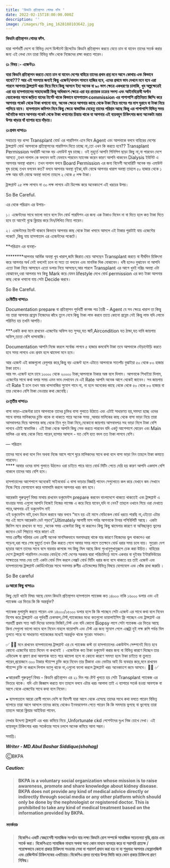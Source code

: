 ```yaml
---
title: 'কিডনি প্রতিস্থাপন গোমর ফাঁস '
date: 2022-02-15T18:00:00.000Z
description: ''
image: /images/fb_img_1628108103642.jpg
---
```


**কিডনি প্রতিস্থাপন গোমর ফাঁস.**

যারা পার্শবর্তী দেশে বা বিভিন্ন দেশে ডিস্ট্যান্ট রিলেটেড কিডনি প্রতিস্থাপন করতে যেতে চান বা যাবেন তাদের সতর্ক করার জন্য এই লেখা যেন তারা বিভিন্ন ফাঁদ থেকে নিজেদের রক্ষা করতে পারেন।

**💥 বিষয় :- এজেন্ট💥**

**যারা কিডনি প্রতিস্থাপন করতে যেতে চান বা যাবেন দেশের বাহিরে তাদের প্রথম প্রশ্ন মনে আসে কোথায় এবং কিভাবে যাবো??? আর এই সমস্যার জন্যই কিছু এজেন্ট/দালাল সামনে হাজির হবে, এদের প্রথমে ভাব দেখলে মনে হবে এরা পারলে আপনার ট্রান্সপ্লান্ট খরচ দিয়ে দিবে কিন্তু আসলে ইহা অনেক বা ৯০ ভাগ ক্ষেত্রে একধরণের চালাকি, খুব অল্পক্ষেত্রেই এরা হয় হাসপাতালের সাহায্যকারী কিন্তু অধিকাংশ ক্ষেত্রে এরা হয় প্রতারক চক্রের সদস্য এবং আইনবিরোধী অর্গান বেচাকেনার সাথে জড়িত যাদের টার্গেট থাকে কিভাবে হাসপাতাল commission এর পাশাপাশি প্রতিনিয়ত জিম্মি করে আপনার পকেট থেকে টাকা খসানো যায়, অনেক ক্ষেত্রে আপনার কাছে থেকে টাকা নিয়ে মাসের পর মাস ঘুরাবে বা টাকা নিয়ে পালিয়ে যাবে। হাসপাতাল কমিশন নিবে কিছু ক্ষেত্রে স্বাভাবিক যেহেতু তাদের পরিশ্রম আছে কিন্তু এর পাশাপাশি বিভিন্ন সময় অনৈতিক ভাবে আপনার পকেট থেকে টাকা খসানোর চিন্তায় থাকে যা আপনার এই ব্যয়বহুল চিকিৎসার জন্য অনেকটা মরার উপর খাড়ার ঘাঁ ব্যাপার হয়ে দাঁড়ায়।**

**💥প্রথম ধান্দা💥**

সবচেয়ে বড় ধান্দা Transplant বোর্ড এর পারমিশন এনে দিবে Agent এবং আপনাকে বলবে বাহিরের দেশের ট্রান্সপ্লান্ট বোর্ড আপনাকে প্রতিস্থাপনের পারমিশন দিতে চাচ্ছে না,তো এখন কি করতে হবে?? Transplant Permission অথরিটি অনেক বড় এমাউন্ট ঘুষ চাচ্ছে। ওই মুহূর্তে আপনি গিনিপিগ ছাড়া কিছু না,না পারবেন দেশে আসতে ,তখন দালাল কে বলবেন ভাই যেভাবে পারবেন ম্যানেজ করেন কারণ আপনি থাকবেন Dialysis ইউনিট এ আপনার অবস্থা খারাপ। তখন দালাল বলবে Board Permission এর জন্য বিদেশী অথোরিটি অনেক বড় এমাউন্ট ঘুষ চাচ্ছে তখন বলবেন কত? বলবে আপনার অবস্থা বুইঝা,যদি বোঝে আপনার খারাপ অবস্থা তাহলে ৫০ হাজার থেকে ১ লক্ষ আর যদি বোঝে অবস্থা ভালো তাহলে ২ থেকে ৫ লক্ষ টাকা।

ট্রান্সপ্লান্ট ২৫ লক্ষ লাগবে না ৩০ লক্ষ লাগবে এটা ডিপেন্ড করে অনেকাংশে এই খরচের উপর।

So Be Careful.

এর থেকে পরিত্রান এর উপায়-

১। এজেন্টদের সাথে ভালো ভাবে বলে নিন বোর্ড পারমিশন এর জন্য এক টাকাও দিবেন না বা দিতে হলে কত টাকা দিতে হবে তা আগেই বুঝে ক্লিয়ার করে নিন/লিখিত নিতে পারেন।

২। এজেন্টদের টার্গেট থাকবে কিভাবে আপনার কাছ থেকে টাকা খসাবে আসলে এই টাকার পুরাটাই যায় এজেন্টের পকেটে ,কিছু যায় হাসপাতাল এর এজেন্টদের পকেটে।

\*\*পরিত্রান এর ব্যবস্থা-

\*\*\*\*\*\*\*\*আপনার আর্থিক অবস্থা খুব খারাপ,জমি জিরাত বেচে আসছেন Transplant করতে বা দীর্ঘদিন চিকিৎসা করে আপনার অর্থ নেই বললেই চলে যা সত্য তা বলবেন এবং মানবিক দিক বোঝাবেন। ধনী হলেও বুঝাবেন না আপনি এতো টাকা নিয়ে আসছেন এতো ডলার নিয়ে আসছেন,আর পারলে Transplant এর আগে খুবই দরিদ্র অবস্থা এটা বোঝাবেন,ওরা আপনার সব কিছু Mark করে যেমন lifestyle দেখে বোর্ড permission এর কত টাকা আপনার কাছ থেকে খসানো যায় সেটা Decide করবে।

So Be Careful.

**💥দ্বিতীয় ধান্দা💥**

Documentation prepare বা প্রতিস্থাপন পূর্ববর্তী কাগজ পত্র তৈরী - Agent যে সব ক্ষেত্রে খারাপ তা কিন্তু নয় তারা আপনার প্রব্লেম নিজেদের কাঁধে তুলে নেবে কিছু টাকা লাভ করবে তাতে কোনো প্রব্লেম নেই কিন্তু লাভ যদি লোভে পরিনিত হয় তখনি আপত্তি।

\*\*\*একটা কথা মনে রাখবেন এজেন্টের অফিস যত সুন্দর,যত স্মার্ট,Aircondition যত ঠান্ডা,যত দামি জায়গায় অফিস,ততো বেশি ধান্দাবাজি।

Documentation আপনি নিজে করলে সর্বোচ্চ লাগবে ৫ হাজার কমবেশি টাকা তবে আপনাকে দৌড়াদৌড়ি করতে হবে সময় লাগবে এবং প্রথম হলে ঝামেলা মনে হবে।

আর এজেন্ট এই কাজগুলো রেগুলার করে,কিন্তু বড় এজেন্ট হলে এটাতে আপনাকে সাতপাঁচ বুঝাইয়া ৫০ থেকে ৮০ হাজার টাকা চাবে।\
আর সৎ এজেন্ট হলে চাবে ১০০০০ থেকে ২০০০০ টাকা,আপনাকে টাকার অঙ্ক বলে দিলাম। আপনাকে শিখাইয়া দিলাম, এজেন্টের সাথে কথা বলার সময় এমন ভাব দেখাবেন যে এই Rate আপনি অনেক আগে থেকেই জানেন। সব জায়গায় এই Rate ই চলে তখন আর ধান্দাবাজির সুযোগ পাবে না, না হলে অনেকের কাছে থেকে থেকে ৫০ থেকে ৮০ হাজার বা তার থেকেও বেশি টাকা নেওয়ার কথা জেনেছি।

**💥তৃতীয় ধান্দা💥**

বাসা ভাড়া-এজেন্টরা চাবে আপনাকে তাদের চুক্তির বাসা গুলাতে উঠাতে এবং এটাই সাধারণত হয়,সমস্যা হচ্ছে ওদের সাথে বাসার মালিকদের চুক্তি থাকে বা থাকতে পারে অনেক সময় ,আবার মালিকের কাছ থেকে বাসা ভাড়া নিয়ে তারা আসবাবপত্র দিয়ে আপনার কাছ থেকে তিন গুন্ টাকা নিবে,যেকোনো জায়গায় আসবাবপত্র সহ ভাড়া নিলে টাকা বেশি লাগবে এটাই স্বাভাবিক। এই টাকা থেকে আপনি কিছু সেভ করতে পারবেন যদি একটু আশেপাশে ঘোরেন এবং Main মালিক এর কাছ থেকে নিতে পারেন,ব্যাপার আসলে - যত বেশি হাত বদল তত টাকা লাগবে বেশি।

— পরিত্রান

তাদের সাথে কথা বলে নিন অথবা নিজে আসে পাশে ঘুরে মালিকদের সাথে কথা বলে বাসা ভাড়া নিন তাহলে টাকা কমাতে পারবেন।\
\*\*\*\* আবার ওদের বাসা গুলাতে উঠলেও ওরা চাইতে পারে যাতে বোর্ড মিটিং পেতে দেরি হয় কারণ আপনি একমাস বেশি থাকলে তাদের আয় বেশি হবে।

হাসপাতালের আশেপাশে অনেকেই সাইনবোর্ড এ বাসা ভাড়ার বিজ্ঞপ্তি পাবেন সেগুলোতে কল করে যেখানে কম সেখানে নিজে গিয়ে যোগাযোগ করে দামাদামি করলে আপনার খরচ কম হবে।

আরেকটা গুরুত্বপূর্ণ বিষয় মাথায় রাখবেন ডকুমেন্টস prepare করবেন বাংলাদেশে থাকতে থাকতেই এবং ট্রান্সপ্লান্ট এ যাওয়ার সময় এগুলো আপনি নিজেই নিজের লাগেজ এ করে নিয়ে যাবেন,যদি না নেন? তাহলে ওখানে গিয়ে ওরা দেখাতে পারে,আপনার এই ডকুমেন্টস নাই\
ওই ডকুমেন্টস নাই,তখন ডিলে করাবে আর বলবে “মনে হয় এই মাসে মেডিকেল বোর্ড ধরতে পারছি না,এইতো এটার পর এই মাসে আরেকটা ডেট পড়বে”,Ultimately আগামী মাস পর্যন্ত আপনাকে টানার পসিবিলিটি আছে। একটা জিনিস মনে রাখবেন বা সত্য ,অনেক সময় এজেন্টরা কিছু না করলেও কিছু কিছু ঝামেলার কারণে বা অনিচ্ছাকৃত ভুলের জন্যেও ডেট পিছাতে পারে কারণ এই\
সময় রোগীর পরিবার এবং রোগী অনেক মানসিকভাবে অবসাদগ্রস্থ থাকে যার কারণে নিজেদের ভুল থাকলেও ধরা পড়েনা,ধরা পরে শেষ মুহূর্তে তখন ঠিক করতে গেলে আবার সময় লাগে ততক্ষনে বোর্ড ধরার সময় চলে যায়। সুতরাং দেশ ছাড়ার আগে তাদের সাথে বসে বারবার কাগজে সব কিছু মিল আছে কিনা পুংখানুপুখানুরূপে চেক করা উচিত। বাহিরের দেশে ট্রান্সপ্লান্ট পারমিশন দেওয়ার বোর্ড(যা সেই দেশের সরকার দ্বারা পরিচালিত) মাসে একবার বা দুইবার ইন্টারভিউয়ের সাক্ষাতের সময় দেয় তাই একটা বোর্ড মিস করলে নেক্সট বোর্ড মিটিং ধরার জন্য বসে থাকতে হয় তাই এজেন্ট এবং হাসপাতালের ট্রান্সপ্লান্ট কোর্ডিনেটরের সাথে সবসময় রুগীর এটেন্ডেন্সের বিভিন্ন বিষয়ে যোগাযোগ এবং খোঁজ রাখা জরুরি ।

So Be careful

**💥আরো কিছু ধান্দা💥**

কিছু ছোট খাটো বিষয় আছে যেমন কিডনি প্রতিস্থাপন হাসপাতাল প্যাকেজ কত ১৪০০০ নাকি ১৬০০০ ডলার এবং এই প্যাকেজ এর ভিতর কি কি অন্তর্ভুক্ত?

প্যাকেজ মুলামুলি করতে পারেন এবং ১৪০০০/১৫০০০ ডলার হলে কি কি পাচ্ছেন সেটা এজেন্ট এর সাথে কথা বলে নিবেন বিশেষ করে ট্রান্সপ্লান্ট এর পূর্ববর্তী চেকআপ,টেস্ট,প্যাকেজের মধ্যে কতগুলো ডায়ালাইসিস ফ্রি পাচ্ছেন এবং ট্রান্সপ্লান্ট এর পরবর্তী প্রথম সাত আট দিনের ডাক্তার ভিজিট,টেস্ট এবং যদি কোনো Biopsy লাগে সেটা প্যাকেজ এর ভিতর আছে কিনা সেগুলো ভালো ভাবে বলে নিবেন নাহলে বায়োপসি এবং টেস্ট এর জন্য সুযোগ পেলে এক্সট্রা দুই লক্ষ রুপি পর্যন্ত বিল তুলতে পারে যা সাধারণত প্যাকেজের মধ্যেই অন্তর্ভুক্ত থাকে সুতরাং সাবধান।

✅ 🚩🚩 মনে রাখবেন হাসপাতালের ট্রান্সপ্লান্ট এর যে প্যাকেজ কস্ট তা হাসপাতালের একাউন্টস সেক্শনেই দিতে হবে কোনো এজেন্টের হাতে দিবেন না কখনোই । এজেন্টকে কত টাকা ডকুমেন্ট করার জন্য বা বিভিন্ন কারণে দিচ্ছেন তার এভিডেন্স বা প্রমাণ রাখা আবশ্যক যাতে পরে ঝামেলা হলে বা কোনো কারণে সমস্যা হলে টাকা চাইতে বা তুলতে পারেন,প্রয়োজনে ৩০০ টাকার স্ট্যাম্পে চুক্তি করে নিবেন তার ঠিকানা এবং ভোটার আই ডি ব্যবহার করে,মনে রাখবেন স্ট্যাম্পে চুক্তি না করলে লিগাল ভ্যালু থাকে না,এগুলো ফলো করলে ট্রান্সপ্লান্ট খরচ অনেকাংশে কমে আসবে। 🚩🚩 ✅

▪️আরেকটি গুরুত্বপূর্ণ বিষয় - কিডনি প্রতিস্থাপন এর ২১ দিন পর ষ্টেন্ট খুলতে হয় সেটা Transplant প্যাকেজ এর ভিতরে থাকে। যদি এটা জিজ্ঞাস করতে যান তাহলে বলবে এটার খরচ আলাদা তাই এ ব্যাপারে সতর্ক হওয়া আবশ্যক বা আগে থেকে এজেন্টের সাথে কথা বলে নিবেন।

▪️ হাসপাতালে আরো রোগী পাবেন দেশি বা বিদেশী যারা আগে থেকে এসেছে তাদের সাথে কথা বলতে পারেন বিভিন্ন ব্যাপারে তারা আগে আসলে তাদের কাছে থেকেও ইনফরমেশন পেতে পারেন কি কি সমস্যায় ভুগছে বা ভুগেছে তারা তাহলে আরো ক্লিয়ার আইডিয়া পাবেন.

লেখার উদ্দেশ্য ট্রান্সপ্লান্ট এর খরচ কমিয়ে নিয়ে ,Unfortunate ckd পেশেন্টদের দুঃখ নিজ চোখে দেখা। এই ব্যায়বহুল চিকিৎসার খরচ সতর্কতার সাথে চললে অনেক কমিয়ে আনা সম্ভব।

সমাপ্তি।

***Writer - MD.Abul Bashar Siddique(shohag)***

ⒸBKPA

##### **Caution:**

> **BKPA is a voluntary social organization whose mission is to raise awareness, promote and share knowledge about kidney disease. BKPA does not provide any kind of medical advice directly or indirectly through social media or any other platform which should only be done by the nephrologist or registered doctor. This is prohibited to take any kind of medical treatment based on the information provided by BKPA.**

##### **সতর্কতাঃ**

> **বিকেপিএ একটি স্বেচ্ছাসেবী সামাজিক সংগঠন যার লক্ষ্য কিডনি রোগ সম্পর্কে সামাজিক সচেতনতা বৃদ্ধি,প্রচার এবং সতর্ক করা। বিকেপিএতে সামাজিক মাধ্যম অথবা অন্য কোন মাধ্যম ব্যবহার করে বা সরাসরি প্রত্যক্ষ / পরোক্ষভাবে কোনো প্রকার চিকিৎসা সংক্রান্ত সেবা বা পরামর্শ প্রদান করা হয় না যা শুধুমাত্র আপনার নেফ্রোলজিস্ট এবং রেজিস্টার্ড চিকিৎসকের এখতিয়ার।বিকেপিএ প্রদত্ত তথ্যের উপর ভিত্তি করে কোন প্রকার চিকিৎসা গ্রহণ নিষিদ্ধ।**
